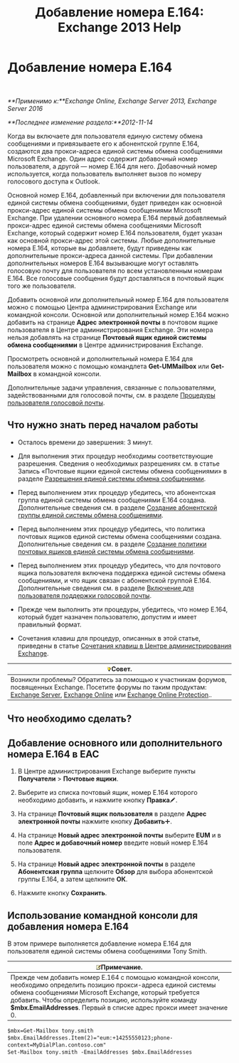 ﻿---
title: 'Добавление номера E.164: Exchange 2013 Help'
TOCTitle: Добавление номера E.164
ms:assetid: fab86207-be03-40ef-9fea-045a50f3d122
ms:mtpsurl: https://technet.microsoft.com/ru-ru/library/JJ662762(v=EXCHG.150)
ms:contentKeyID: 50556509
ms.date: 05/22/2018
mtps_version: v=EXCHG.150
ms.translationtype: MT
---

# Добавление номера E.164

 

_**Применимо к:**Exchange Online, Exchange Server 2013, Exchange Server 2016_

_**Последнее изменение раздела:**2012-11-14_

Когда вы включаете для пользователя единую систему обмена сообщениями и привязываете его к абонентской группе E.164, создаются два прокси-адреса единой системы обмена сообщениями Microsoft Exchange. Один адрес содержит добавочный номер пользователя, а другой — номер E.164 для него. Добавочный номер используется, когда пользователь выполняет вызов по номеру голосового доступа к Outlook.

Основной номер E.164, добавленный при включении для пользователя единой системы обмена сообщениями, будет приведен как основной прокси-адрес единой системы обмена сообщениями Microsoft Exchange. При удалении основного номера E.164 первый добавляемый прокси-адрес единой системы обмена сообщениями Microsoft Exchange, который содержит номер E.164 пользователя, будет указан как основной прокси-адрес этой системы. Любые дополнительные номера E.164, которые вы добавляете, будут приведены как дополнительные прокси-адреса данной системы. При добавлении дополнительных номеров E.164 вызывающие могут оставлять голосовую почту для пользователя по всем установленным номерам E.164. Все голосовые сообщения будут доставляться в почтовый ящик того же пользователя.

Добавить основной или дополнительный номер E.164 для пользователя можно с помощью Центра администрирования Exchange или командной консоли. Основной или дополнительный номер E.164 можно добавить на странице **Адрес электронной почты** в почтовом ящике пользователя в Центре администрирования Exchange. Эти номера нельзя добавлять на странице **Почтовый ящик единой системы обмена сообщениями** в Центре администрирования Exchange.

Просмотреть основной и дополнительный номера E.164 для пользователя можно с помощью командлета **Get-UMMailbox** или **Get-Mailbox** в командной консоли.

Дополнительные задачи управления, связанные с пользователями, задействованными для голосовой почты, см. в разделе [Процедуры пользователя голосовой почты](voice-mail-enabled-user-procedures-exchange-2013-help.md).

## Что нужно знать перед началом работы

  - Осталось времени до завершения: 3 минут.

  - Для выполнения этих процедур необходимы соответствующие разрешения. Сведения о необходимых разрешениях см. в статье Запись «Почтовые ящики единой системы обмена сообщениями» в разделе [Разрешения единой системы обмена сообщениями](unified-messaging-permissions-exchange-2013-help.md).

  - Перед выполнением этих процедур убедитесь, что абонентская группа единой системы обмена сообщениями E.164 создана. Дополнительные сведения см. в разделе [Создание абонентской группы единой системы обмена сообщениями](create-a-um-dial-plan-exchange-2013-help.md).

  - Перед выполнением этих процедур убедитесь, что политика почтовых ящиков единой системы обмена сообщениями создана. Дополнительные сведения см. в разделе [Создание политики почтовых ящиков единой системы обмена сообщениями](create-a-um-mailbox-policy-exchange-2013-help.md).

  - Перед выполнением этих процедур убедитесь, что для почтового ящика пользователя включена поддержка единой системы обмена сообщениями, и что ящик связан с абонентской группой E.164. Дополнительные сведения см. в разделе [Включение для пользователя поддержки голосовой почты](enable-a-user-for-voice-mail-exchange-2013-help.md).

  - Прежде чем выполнить эти процедуры, убедитесь, что номер E.164, который будет назначен пользователю, допустим и имеет правильный формат.

  - Сочетания клавиш для процедур, описанных в этой статье, приведены в статье [Сочетания клавиш в Центре администрирования Exchange](keyboard-shortcuts-in-the-exchange-admin-center-exchange-online-protection-help.md).

<table>
<thead>
<tr class="header">
<th><img src="images/Bb124558.tip(EXCHG.150).gif" title="Совет" alt="Совет" />Совет.</th>
</tr>
</thead>
<tbody>
<tr class="odd">
<td>Возникли проблемы? Обратитесь за помощью к участникам форумов, посвященных Exchange. Посетите форумы по таким продуктам: <a href="https://go.microsoft.com/fwlink/p/?linkid=60612">Exchange Server</a>, <a href="https://go.microsoft.com/fwlink/p/?linkid=267542">Exchange Online</a> или <a href="https://go.microsoft.com/fwlink/p/?linkid=285351">Exchange Online Protection</a>..</td>
</tr>
</tbody>
</table>


## Что необходимо сделать?

## Добавление основного или дополнительного номера E.164 в EAC

1.  В Центре администрирования Exchange выберите пункты **Получатели** \> **Почтовые ящики**.

2.  Выберите из списка почтовый ящик, номер E.164 которого необходимо добавить, и нажмите кнопку **Правка**![Значок редактирования](images/Bb124582.6f53ccb2-1f13-4c02-bea0-30690e6ea71d(EXCHG.150).gif "Значок редактирования").

3.  На странице **Почтовый ящик пользователя** в разделе **Адрес электронной почты** нажмите кнопку **Добавить**![Значок добавления](images/JJ218640.c1e75329-d6d7-4073-a27d-498590bbb558(EXCHG.150).gif "Значок добавления").

4.  На странице **Новый адрес электронной почты** выберите **EUM** и в поле **Адрес и добавочный номер** введите новый номер E.164 пользователя.

5.  На странице **Новый адрес электронной почты** в разделе **Абонентская группа** щелкните **Обзор** для выбора абонентской группы E.164, а затем щелкните **ОК**.

6.  Нажмите кнопку **Сохранить**.

## Использование командной консоли для добавления номера E.164

В этом примере выполняется добавление номера E.164 для пользователя единой системы обмена сообщениями Tony Smith.

<table>
<thead>
<tr class="header">
<th><img src="images/JJ126620.note(EXCHG.150).gif" title="Примечание" alt="Примечание" />Примечание.</th>
</tr>
</thead>
<tbody>
<tr class="odd">
<td>Прежде чем добавить номер E.164 с помощью командной консоли, необходимо определить позицию прокси-адреса единой системы обмена сообщениями Microsoft Exchange, который требуется добавить. Чтобы определить позицию, используйте команду <strong>$mbx.EmailAddresses</strong>. Первый в списке адрес прокси имеет значение 0.</td>
</tr>
</tbody>
</table>


    $mbx=Get-Mailbox tony.smith
    $mbx.EmailAddresses.Item(2)="eum:+14255550123;phone-context=MyDialPlan.contoso.com"
    Set-Mailbox tony.smith -EmailAddresses $mbx.EmailAddresses

